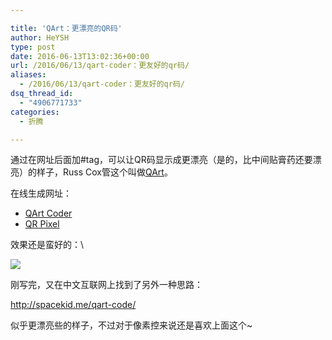 ```yaml
---

title: 'QArt：更漂亮的QR码'
author: HeYSH
type: post
date: 2016-06-13T13:02:36+00:00
url: /2016/06/13/qart-coder：更友好的qr码/
aliases:
  - /2016/06/13/qart-coder：更友好的qr码/
dsq_thread_id:
  - "4906771733"
categories:
  - 折腾

---
```

通过在网址后面加\#tag，可以让QR码显示成更漂亮（是的，比中间贴膏药还要漂亮）的样子，Russ Cox管这个叫做[QArt](http://research.swtch.com/qart)。

在线生成网址：

-   [QArt Coder](http://research.swtch.com/qr/draw?i=af2668ff68fd882750f99fbc0d60f26d&url=http%3A%2F%2Fswtch.com%2Fqr)
-   [QR Pixel](http://www.qrpixel.com/)



效果还是蛮好的：\

![](http://i1.piimg.com/1949/2355d02e6bd4a9a4.png)



刚写完，又在中文互联网上找到了另外一种思路：



<http://spacekid.me/qart-code/>



似乎更漂亮些的样子，不过对于像素控来说还是喜欢上面这个\~
